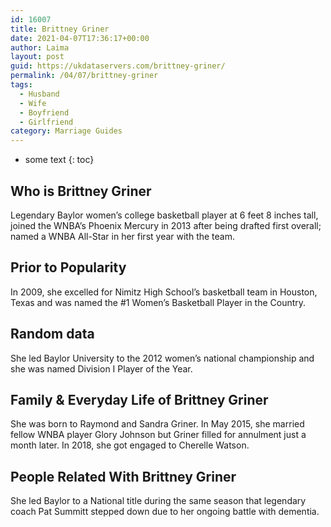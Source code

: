 ```yaml
---
id: 16007
title: Brittney Griner
date: 2021-04-07T17:36:17+00:00
author: Laima
layout: post
guid: https://ukdataservers.com/brittney-griner/
permalink: /04/07/brittney-griner
tags:
  - Husband
  - Wife
  - Boyfriend
  - Girlfriend
category: Marriage Guides
---
```


* some text
{: toc}


## Who is Brittney Griner
                  
                  
                  
Legendary Baylor women&#8217;s college basketball player at 6 feet 8 inches tall, joined the WNBA&#8217;s Phoenix Mercury in 2013 after being drafted first overall; named a WNBA All-Star in her first year with the team.
                  
              
            
              
            
                
                
                
## Prior to Popularity
                  
                  
                  
In 2009, she excelled for Nimitz High School&#8217;s basketball team in Houston, Texas and was named the #1 Women&#8217;s Basketball Player in the Country.
                  
              
            
              
            
                
                
                
## Random data
                  
                  
                  
She led Baylor University to the 2012 women&#8217;s national championship and she was named Division I Player of the Year.
                  
              
            
              
            
                
                
                
## Family & Everyday Life of Brittney Griner
                  
                  
                  
She was born to Raymond and Sandra Griner. In May 2015, she married fellow WNBA player Glory Johnson but Griner filled for annulment just a month later. In 2018, she got engaged to Cherelle Watson. 
                  
              
            
              
            
                
                
                
## People Related With Brittney Griner
                  
                  
                  
She led Baylor to a National title during the same season that legendary coach Pat Summitt stepped down due to her ongoing battle with dementia.
                  
              
            
              
            
                
              
            
              
              
            
            
              
            
          
          
          